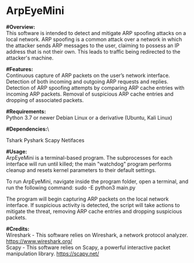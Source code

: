 # ArpEyeMini
**#Overview:**\
This software is intended to detect and mitigate ARP spoofing attacks on a local network. ARP spoofing is a common attack over a network in which the attacker sends ARP messages to the user, claiming to possess an IP address that is not their own. This leads to traffic being redirected to the attacker's machine.

**#Features:**\
Continuous capture of ARP packets on the user’s network interface.
Detection of both incoming and outgoing ARP requests and replies.
Detection of ARP spoofing attempts by comparing ARP cache entries with incoming ARP packets.
Removal of suspicious ARP cache entries and dropping of associated packets. 

**#Requirements:**\
Python 3.7 or newer
Debian Linux or a derivative (Ubuntu, Kali Linux)


**#Dependencies:**\

Tshark 
Pyshark
Scapy
Netifaces


**#Usage:**\
ArpEyeMini is a terminal-based program. The subprocesses for each interface will run until killed; the main "watchdog" program performs cleanup and resets kernel parameters to their default settings. 

To run ArpEyeMini, navigate inside the program folder, open a terminal, and run the following command: 
  sudo -E python3 main.py

The program will begin capturing ARP packets on the local network interface.
If suspicious activity is detected, the script will take actions to mitigate the threat, removing ARP cache entries and dropping suspicious packets. 

**#Credits:**\
Wireshark - This software relies on Wireshark, a network protocol analyzer.
  https://www.wireshark.org/ \
Scapy - This software relies on Scapy, a powerful interactive packet manipulation library. 
  https://scapy.net/

